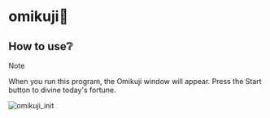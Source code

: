 # omikuji🔮

## How to use❔
> [!NOTE]
> When you run this program, the Omikuji window will appear. Press the Start button to divine today's fortune.

![omikuji_init](https://github.com/user-attachments/assets/8b7b6720-762b-4cd6-9921-089614650538)
